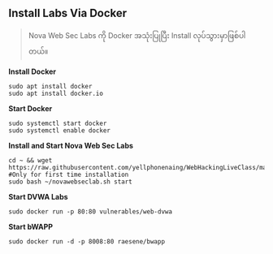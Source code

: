 ## Install Labs Via Docker
> Nova Web Sec Labs ကို Docker အသုံးပြုပြီး Install လုပ်သွားမှာဖြစ်ပါတယ်။<br>

**Install Docker**
```
sudo apt install docker
sudo apt install docker.io
```

**Start Docker**
```
sudo systemctl start docker
sudo systemctl enable docker
```
**Install and Start Nova Web Sec Labs**
```
cd ~ && wget https://raw.githubusercontent.com/yellphonenaing/WebHackingLiveClass/main/LabInstallation/novawebseclab.sh #Only for first time installation
sudo bash ~/novawebseclab.sh start
```

**Start DVWA Labs**
```
sudo docker run -p 80:80 vulnerables/web-dvwa
```

**Start bWAPP**
```
sudo docker run -d -p 8008:80 raesene/bwapp
```

